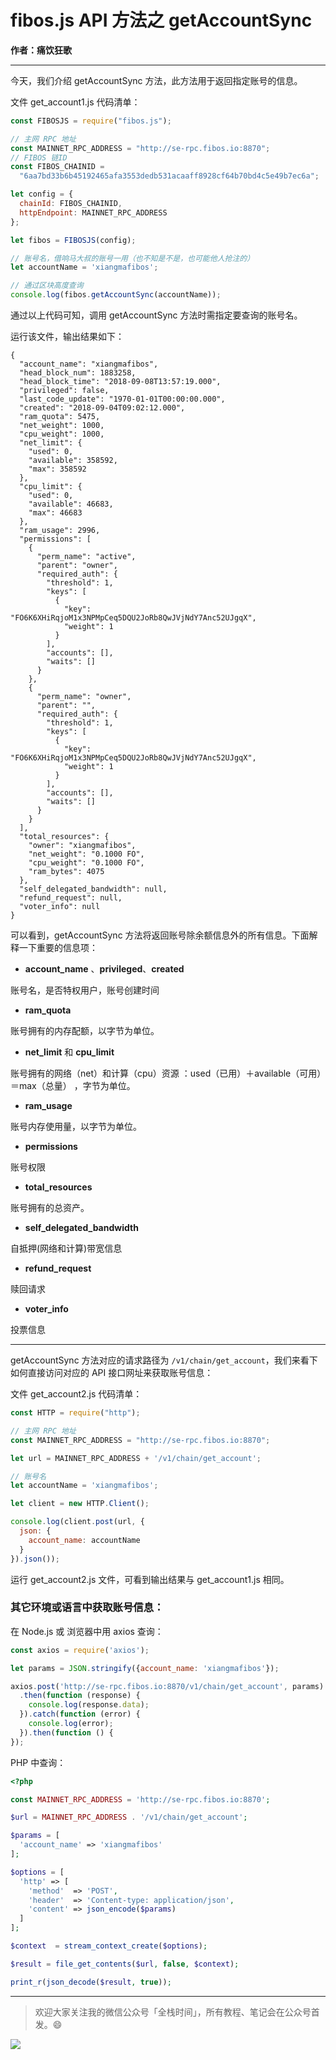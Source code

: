 # fibos.js API 方法之 getAccountSync

**作者：痛饮狂歌**

***

今天，我们介绍 getAccountSync 方法，此方法用于返回指定账号的信息。

文件 get_account1.js 代码清单：

```js
const FIBOSJS = require("fibos.js");

// 主网 RPC 地址
const MAINNET_RPC_ADDRESS = "http://se-rpc.fibos.io:8870";
// FIBOS 链ID
const FIBOS_CHAINID =
  "6aa7bd33b6b45192465afa3553dedb531acaaff8928cf64b70bd4c5e49b7ec6a";

let config = {
  chainId: FIBOS_CHAINID,
  httpEndpoint: MAINNET_RPC_ADDRESS
};

let fibos = FIBOSJS(config);

// 账号名，借响马大叔的账号一用（也不知是不是，也可能他人抢注的）
let accountName = 'xiangmafibos';

// 通过区块高度查询
console.log(fibos.getAccountSync(accountName));
```

通过以上代码可知，调用 getAccountSync 方法时需指定要查询的账号名。


运行该文件，输出结果如下：

```shell
{
  "account_name": "xiangmafibos",
  "head_block_num": 1883258,
  "head_block_time": "2018-09-08T13:57:19.000",
  "privileged": false,
  "last_code_update": "1970-01-01T00:00:00.000",
  "created": "2018-09-04T09:02:12.000",
  "ram_quota": 5475,
  "net_weight": 1000,
  "cpu_weight": 1000,
  "net_limit": {
    "used": 0,
    "available": 358592,
    "max": 358592
  },
  "cpu_limit": {
    "used": 0,
    "available": 46683,
    "max": 46683
  },
  "ram_usage": 2996,
  "permissions": [
    {
      "perm_name": "active",
      "parent": "owner",
      "required_auth": {
        "threshold": 1,
        "keys": [
          {
            "key": "FO6K6XHiRqjoM1x3NPMpCeq5DQU2JoRb8QwJVjNdY7Anc52UJgqX",
            "weight": 1
          }
        ],
        "accounts": [],
        "waits": []
      }
    },
    {
      "perm_name": "owner",
      "parent": "",
      "required_auth": {
        "threshold": 1,
        "keys": [
          {
            "key": "FO6K6XHiRqjoM1x3NPMpCeq5DQU2JoRb8QwJVjNdY7Anc52UJgqX",
            "weight": 1
          }
        ],
        "accounts": [],
        "waits": []
      }
    }
  ],
  "total_resources": {
    "owner": "xiangmafibos",
    "net_weight": "0.1000 FO",
    "cpu_weight": "0.1000 FO",
    "ram_bytes": 4075
  },
  "self_delegated_bandwidth": null,
  "refund_request": null,
  "voter_info": null
}
```

可以看到，getAccountSync 方法将返回账号除余额信息外的所有信息。下面解释一下重要的信息项：

* **account_name** 、**privileged**、**created**

账号名，是否特权用户，账号创建时间

* **ram_quota**

账号拥有的内存配额，以字节为单位。

* **net_limit** 和 **cpu_limit**

账号拥有的网络（net）和计算（cpu）资源 ：used（已用）＋available（可用）＝max（总量） ，字节为单位。

* **ram_usage**

账号内存使用量，以字节为单位。

* **permissions**

账号权限

* **total_resources**

账号拥有的总资产。

- **self_delegated_bandwidth**

自抵押(网络和计算)带宽信息

- **refund_request**

赎回请求

* **voter_info**

投票信息

***

getAccountSync 方法对应的请求路径为 `/v1/chain/get_account`，我们来看下如何直接访问对应的 API 接口网址来获取账号信息：

文件 get_account2.js 代码清单：

```js
const HTTP = require("http");

// 主网 RPC 地址
const MAINNET_RPC_ADDRESS = "http://se-rpc.fibos.io:8870";

let url = MAINNET_RPC_ADDRESS + '/v1/chain/get_account';

// 账号名
let accountName = 'xiangmafibos';

let client = new HTTP.Client();

console.log(client.post(url, {
  json: {
    account_name: accountName
  }
}).json());
```

运行 get_account2.js 文件，可看到输出结果与  get_account1.js 相同。

### 其它环境或语言中获取账号信息：

在 Node.js 或 浏览器中用 axios 查询：

```js
const axios = require('axios');

let params = JSON.stringify({account_name: 'xiangmafibos'});

axios.post('http://se-rpc.fibos.io:8870/v1/chain/get_account', params)
  .then(function (response) {
    console.log(response.data);
  }).catch(function (error) {
    console.log(error);
  }).then(function () {
});
```

PHP 中查询：

```php
<?php

const MAINNET_RPC_ADDRESS = 'http://se-rpc.fibos.io:8870';

$url = MAINNET_RPC_ADDRESS . '/v1/chain/get_account';

$params = [
  'account_name' => 'xiangmafibos'
];

$options = [
  'http' => [
    'method'  => 'POST',
    'header'  => 'Content-type: application/json',
    'content' => json_encode($params)
  ]
];

$context  = stream_context_create($options);

$result = file_get_contents($url, false, $context);

print_r(json_decode($result, true));
```

***

> 欢迎大家关注我的微信公众号「全栈时间」，所有教程、笔记会在公众号首发。:smile:

![](https://github.com/getive/fibos-tutorials/raw/master/qrcode.jpg)

